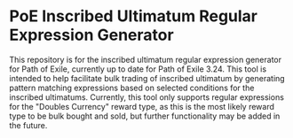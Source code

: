 # PoE Inscribed Ultimatum Regular Expression Generator
This repository is for the inscribed ultimatum regular expression generator for Path of Exile, currently up to date for Path of Exile 3.24.
This tool is intended to help facilitate bulk trading of inscribed ultimatum by generating pattern matching expressions based on selected conditions for the inscribed ultimatums.
Currently, this tool only supports regular expressions for the "Doubles Currency" reward type, as this is the most likely reward type to be bulk bought and sold, but further functionality may be added in the future.
